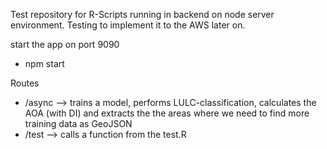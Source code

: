 Test repository for R-Scripts running in backend on node server environment.
Testing to implement it to the AWS later on.

start the app on port 9090
- npm start

Routes
- /async --> trains a model, performs LULC-classification, calculates the AOA (with DI) and extracts the the areas where we need to find more training data as GeoJSON
- /test --> calls a function from the test.R